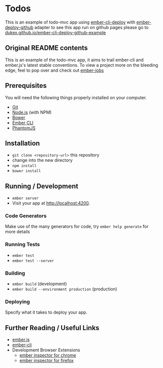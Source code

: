 # Todos

This is an example of todo-mvc app using [ember-cli-deploy](https://github.com/ember-cli/ember-cli-deploy) with [ember-deploy-github](https://github.com/dukex/ember-deploy-github) adapter to see this app run on github pages please go to [dukex.github.io/ember-cli-deploy-github-example](http://dukex.github.io/ember-cli-deploy-github-example)



## Original README contents

This is an example of the todo-mvc app, it aims to trail ember-cli and ember.js's latest stable conventions. To view a project more on the bleeding edge, feel to pop over and check out [ember-jobs](https://github.com/stefanpenner/ember-jobs)

## Prerequisites

You will need the following things properly installed on your computer.

* [Git](http://git-scm.com/)
* [Node.js](http://nodejs.org/) (with NPM)
* [Bower](http://bower.io/)
* [Ember CLI](http://www.ember-cli.com/)
* [PhantomJS](http://phantomjs.org/)

## Installation

* `git clone <repository-url>` this repository
* change into the new directory
* `npm install`
* `bower install`

## Running / Development

* `ember server`
* Visit your app at [http://localhost:4200](http://localhost:4200).

### Code Generators

Make use of the many generators for code, try `ember help generate` for more details

### Running Tests

* `ember test`
* `ember test --server`

### Building

* `ember build` (development)
* `ember build --environment production` (production)

### Deploying

Specify what it takes to deploy your app.

## Further Reading / Useful Links

* [ember.js](http://emberjs.com/)
* [ember-cli](http://www.ember-cli.com/)
* Development Browser Extensions
  * [ember inspector for chrome](https://chrome.google.com/webstore/detail/ember-inspector/bmdblncegkenkacieihfhpjfppoconhi)
  * [ember inspector for firefox](https://addons.mozilla.org/en-US/firefox/addon/ember-inspector/)
